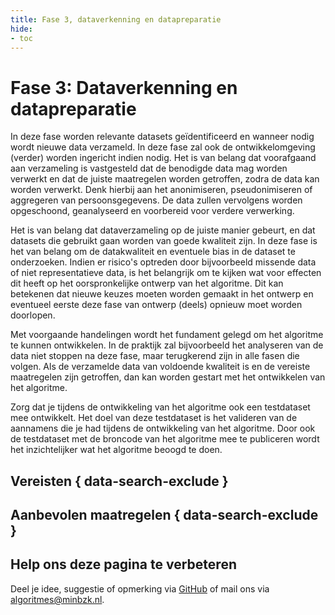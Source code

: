 ```yaml
---
title: Fase 3, dataverkenning en datapreparatie
hide:
- toc
---
```

# Fase 3: Dataverkenning en datapreparatie
In deze fase worden relevante datasets geïdentificeerd en wanneer nodig wordt nieuwe data verzameld.
In deze fase zal ook de ontwikkelomgeving (verder) worden ingericht indien nodig.
Het is van belang dat voorafgaand aan verzameling is vastgesteld dat de benodigde data mag worden verwerkt en dat de juiste maatregelen worden getroffen, zodra de data kan worden verwerkt.
Denk hierbij aan het anonimiseren, pseudonimiseren of aggregeren van persoonsgegevens.
De data zullen vervolgens worden opgeschoond, geanalyseerd en voorbereid voor verdere verwerking.

Het is van belang dat dataverzameling op de juiste manier gebeurt, en dat datasets die gebruikt gaan worden van goede kwaliteit zijn.
In deze fase is het van belang om de datakwaliteit en eventuele bias in de dataset te onderzoeken.
Indien er risico's optreden door bijvoorbeeld missende data of niet representatieve data, is het belangrijk om te kijken wat voor effecten dit heeft op het oorspronkelijke ontwerp van het algoritme.
Dit kan betekenen dat nieuwe keuzes moeten worden gemaakt in het ontwerp en eventueel eerste deze fase van ontwerp (deels) opnieuw moet worden doorlopen.

Met voorgaande handelingen wordt het fundament gelegd om het algoritme te kunnen ontwikkelen.
In de praktijk zal bijvoorbeeld het analyseren van de data niet stoppen na deze fase, maar terugkerend zijn in alle fasen die volgen.
Als de verzamelde data van voldoende kwaliteit is en de vereiste maatregelen zijn getroffen, dan kan worden gestart met het ontwikkelen van het algoritme.

Zorg dat je tijdens de ontwikkeling van het algoritme ook een testdataset mee ontwikkelt. Het doel van deze testdataset is het valideren van de aannamens die je had tijdens de ontwikkeling van het algoritme. Door ook de testdataset met de broncode van het algoritme mee te publiceren wordt het inzichtelijker wat het algoritme beoogd te doen.

## Vereisten { data-search-exclude }

<!-- list_vereisten levenscyclus/dataverkenning-en-datapreparatie no-rol no-levenscyclus no-search no-onderwerp -->

## Aanbevolen maatregelen { data-search-exclude }

<!-- list_maatregelen levenscyclus/dataverkenning-en-datapreparatie no-rol no-levenscyclus no-search no-onderwerp -->


## Help ons deze pagina te verbeteren
Deel je idee, suggestie of opmerking via [GitHub](https://github.com/MinBZK/Algoritmekader/issues/new/choose) of mail ons via [algoritmes@minbzk.nl](mailto:algoritmes@minbzk.nl).
